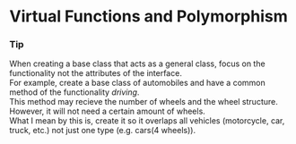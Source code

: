 # Virtual Functions and Polymorphism

### Tip
When creating a base class that acts as a general class, focus on the functionality not the attributes of the interface.<br>
For example, create a base class of automobiles and have a common method of the functionality *driving*.<br>
This method may recieve the number of wheels and the wheel structure. However, it will not need a certain amount of wheels.<br>
What I mean by this is, create it so it overlaps all vehicles (motorcycle, car, truck, etc.) not just one type (e.g. cars(4 wheels)).